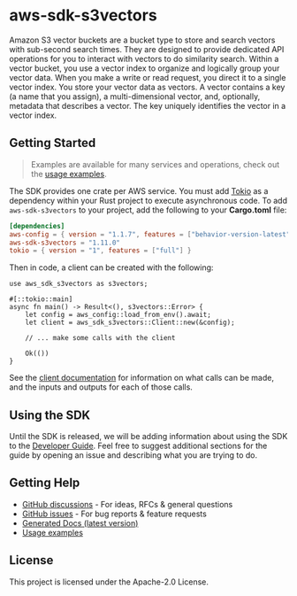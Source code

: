 # aws-sdk-s3vectors

Amazon S3 vector buckets are a bucket type to store and search vectors with sub-second search times. They are designed to provide dedicated API operations for you to interact with vectors to do similarity search. Within a vector bucket, you use a vector index to organize and logically group your vector data. When you make a write or read request, you direct it to a single vector index. You store your vector data as vectors. A vector contains a key (a name that you assign), a multi-dimensional vector, and, optionally, metadata that describes a vector. The key uniquely identifies the vector in a vector index.

## Getting Started

> Examples are available for many services and operations, check out the
> [usage examples](https://github.com/awsdocs/aws-doc-sdk-examples/tree/main/rustv1).

The SDK provides one crate per AWS service. You must add [Tokio](https://crates.io/crates/tokio)
as a dependency within your Rust project to execute asynchronous code. To add `aws-sdk-s3vectors` to
your project, add the following to your **Cargo.toml** file:

```toml
[dependencies]
aws-config = { version = "1.1.7", features = ["behavior-version-latest"] }
aws-sdk-s3vectors = "1.11.0"
tokio = { version = "1", features = ["full"] }
```

Then in code, a client can be created with the following:

```rust,no_run
use aws_sdk_s3vectors as s3vectors;

#[::tokio::main]
async fn main() -> Result<(), s3vectors::Error> {
    let config = aws_config::load_from_env().await;
    let client = aws_sdk_s3vectors::Client::new(&config);

    // ... make some calls with the client

    Ok(())
}
```

See the [client documentation](https://docs.rs/aws-sdk-s3vectors/latest/aws_sdk_s3vectors/client/struct.Client.html)
for information on what calls can be made, and the inputs and outputs for each of those calls.

## Using the SDK

Until the SDK is released, we will be adding information about using the SDK to the
[Developer Guide](https://docs.aws.amazon.com/sdk-for-rust/latest/dg/welcome.html). Feel free to suggest
additional sections for the guide by opening an issue and describing what you are trying to do.

## Getting Help

* [GitHub discussions](https://github.com/awslabs/aws-sdk-rust/discussions) - For ideas, RFCs & general questions
* [GitHub issues](https://github.com/awslabs/aws-sdk-rust/issues/new/choose) - For bug reports & feature requests
* [Generated Docs (latest version)](https://awslabs.github.io/aws-sdk-rust/)
* [Usage examples](https://github.com/awsdocs/aws-doc-sdk-examples/tree/main/rustv1)

## License

This project is licensed under the Apache-2.0 License.

